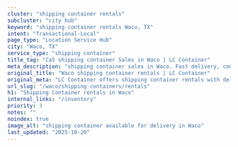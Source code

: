 ```yaml
---
cluster: "shipping container rentals"
subcluster: "city hub"
keyword: "shipping container rentals Waco, TX"
intent: "Transactional-Local"
page_type: "Location Service Hub"
city: "Waco, TX"
service_type: "shipping container"
title_tag: "Ca5 shipping container Sales in Waco | LC Container"
meta_description: "shipping container sales in Waco. Fast delivery, competitive pricing. Serving shipping containers area. Quote ID: 20O. Call (214) 524-4168 for your free quote today."
original_title: "Waco shipping container rentals | LC Container"
original_meta: "LC Container offers shipping container rentals with delivery in Waco, TX. Local. Fast quotes. Since 2003."
url_slug: "/waco/shipping-containers/rentals"
h1: "Shipping Container rentals in Waco"
internal_links: "/inventory"
priority: 3
notes: ""
noindex: true
image_alt: "shipping container available for delivery in Waco"
last_updated: "2025-10-20"
---
```


<!-- TODO: Add unique city/inventory copy, images, and internal links here. -->
